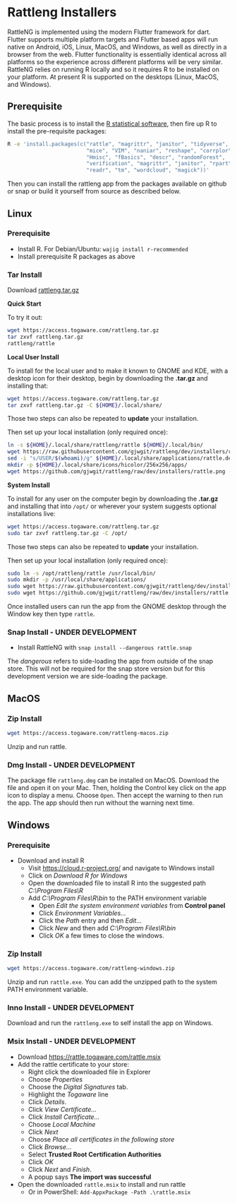 # Rattleng Installers

RattleNG is implemented using the modern Flutter framework for
dart. Flutter supports multiple platform targets and Flutter based
apps will run native on Android, iOS, Linux, MacOS, and Windows, as
well as directly in a browser from the web. Flutter functionality is
essentially identical across all platforms so the experience across
different platforms will be very similar. RattleNG relies on running R
locally and so it requires R to be installed on your platform. At
present R is supported on the desktops (Linux, MacOS, and Windows).

## Prerequisite

The basic process is to install the [R statistical
software](https://cloud.r-project.org/), then fire up R to install the
pre-requisite packages:

```bash
R -e 'install.packages(c("rattle", "magrittr", "janitor", "tidyverse",
                         "mice", "VIM", "naniar", "reshape", "corrplor",
                         "Hmisc", "fBasics", "descr", "randomForest",
                         "verification", "magrittr", "janitor", "rpart",
                         "readr", "tm", "wordcloud", "magick"))'
```

Then you can install the rattleng app from the packages available on
github or snap or build it yourself from source as described below.


## Linux

### Prerequisite

+ Install R. For Debian/Ubuntu: `wajig install r-recommended`
+ Install prerequisite R packages as above

### Tar Install

Download [rattleng.tar.gz](https://access.togaware.com/rattleng.tar.gz)

**Quick Start**

To try it out:

```bash
wget https://access.togaware.com/rattleng.tar.gz
tar zxvf rattleng.tar.gz
rattleng/rattle
```

**Local User Install**

To install for the local user and to make it known to GNOME and KDE,
with a desktop icon for their desktop, begin by downloading the
**.tar.gz** and installing that:

```bash
wget https://access.togaware.com/rattleng.tar.gz
tar zxvf rattleng.tar.gz -C ${HOME}/.local/share/
```

Those two steps can also be repeated to **update** your installation.

Then set up your local installation (only required once):

```bash
ln -s ${HOME}/.local/share/rattleng/rattle ${HOME}/.local/bin/
wget https://raw.githubusercontent.com/gjwgit/rattleng/dev/installers/rattle.desktop -O ${HOME}/.local/share/applications/rattle.desktop
sed -i "s/USER/$(whoami)/g" ${HOME}/.local/share/applications/rattle.desktop
mkdir -p ${HOME}/.local/share/icons/hicolor/256x256/apps/
wget https://github.com/gjwgit/rattleng/raw/dev/installers/rattle.png -O ${HOME}/.local/share/icons/hicolor/256x256/apps/rattle.png
```

**System Install**

To install for any user on the computer begin by downloading the
**.tar.gz** and installing that into `/opt/` or wherever your system
suggests optional installations live:

```bash
wget https://access.togaware.com/rattleng.tar.gz
sudo tar zxvf rattleng.tar.gz -C /opt/
```

Those two steps can also be repeated to **update** your installation.

Then set up your local installation (only required once):

```bash
sudo ln -s /opt/rattleng/rattle /usr/local/bin/
sudo mkdir -p /usr/local/share/applications/
sudo wget https://raw.githubusercontent.com/gjwgit/rattleng/dev/installers/rattleng.desktop -O /usr/local/share/applications/rattle.desktop
sudo wget https://github.com/gjwgit/rattleng/raw/dev/installers/rattle.png -O /opt/rattleng/rattle.png
``` 

Once installed users can run the app from the GNOME desktop through
the Window key then type `rattle`.

### Snap Install - UNDER DEVELOPMENT

+ Install RattleNG with `snap install --dangerous rattle.snap`

The *dangerous* refers to side-loading the app from outside of the
snap store. This will not be required for the snap store version but
for this development version we are side-loading the package.

## MacOS

### Zip Install

```bash
wget https://access.togaware.com/rattleng-macos.zip
```

Unzip and run rattle.

### Dmg Install - UNDER DEVELOPMENT

The package file `rattleng.dmg` can be installed on MacOS. Download
the file and open it on your Mac. Then, holding the Control key click
on the app icon to display a menu. Choose `Open`. Then accept the
warning to then run the app. The app should then run without the
warning next time.

## Windows

### Prerequisite

+ Download and install R
  + Visit https://cloud.r-project.org/ and navigate to Windows install
  + Click on *Download R for Windows*
  + Open the downloaded file to install R into the suggested path
    *C:\Program Files\R*
  + Add *C:\Program Files\R\bin* to the PATH environment variable
    + Open *Edit the system environment variables* from **Control panel**
	+ Click *Environment Variables...*
	+ Click the *Path* entry and then *Edit...*
    + Click *New* and then add *C:\Program Files\R\bin*
    + Click *OK* a few times to close the windows.

### Zip Install

```bash
wget https://access.togaware.com/rattleng-windows.zip
```

Unzip and run `rattle.exe`. You can add the unzipped path to the
system PATH environment variable.

### Inno Install - UNDER DEVELOPMENT 

Download and run the `rattleng.exe` to self install the app on
Windows.

### Msix Install - UNDER DEVELOPMENT

+ Download https://rattle.togaware.com/rattle.msix
+ Add the rattle certificate to your store:
  + Right click the downloaded file in Explorer
  + Choose *Properties*
  + Choose the *Digital Signatures* tab. 
  + Highlight the *Togaware* line
  + Click *Details*. 
  + Click *View Certificate...* 
  + Click *Install Certificate...*
  + Choose *Local Machine*
  + Click *Next*
  + Choose *Place all certificates in the following store*
  + Click *Browse...*
  + Select **Trusted Root Certification Authorities**
  + Click *OK*
  + Click *Next* and *Finish*.
  + A popup says **The import was successful**
+ Open the downloaded `rattle.msix` to install and run rattle
  + Or in PowerShell: `Add-AppxPackage -Path .\rattle.msix`

